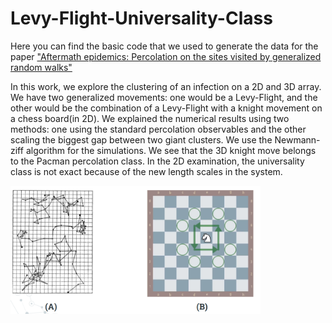 # Levy-Flight-Universality-Class
Here you can find the basic code that we used to generate the data for the paper ["Aftermath epidemics: Percolation on the sites visited by generalized random walks"](https://arxiv.org/pdf/2303.06117)

In this work, we explore the clustering of an infection on a 2D and 3D array. We have two generalized movements: one would be a Levy-Flight, and the other would be the combination of a Levy-Flight with a knight movement on a chess board(in 2D). We explained the numerical results using two methods: one using the standard percolation observables and the other scaling the biggest gap between two giant clusters.
We use the Newmann-ziff algorithm for the simulations.
We see that the 3D knight move belongs to the Pacman percolation class. In the 2D examination, the universality class is not exact because of the new length scales in the system.
<p float="left">
<img src="https://github.com/eurusebr/Aftermath-Epidemics/blob/main/moves.png" alt="alt text" width="400">
</p>

